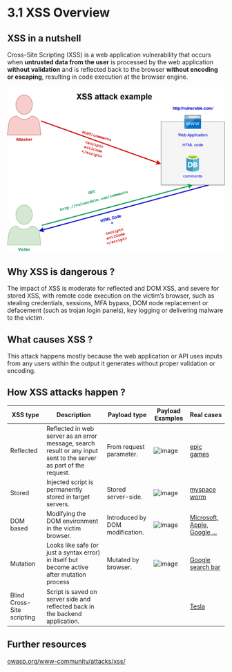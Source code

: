 # 3.1 XSS Overview 

## XSS in a nutshell

Cross-Site Scripting (XSS) is a web application vulnerability that occurs when **untrusted data from the user** is processed by the web application **without validation** and is reflected back to the browser **without encoding or escaping**, resulting in code execution at the browser engine.

![xss-wf](../../assets/xss-wf.png)

## Why XSS is dangerous ?

The impact of XSS is moderate for reflected and DOM XSS, and severe for stored XSS, with remote code execution on the victim’s browser, such as stealing credentials, sessions, MFA bypass, DOM node replacement or defacement (such as trojan login panels), key logging or delivering malware to the victim.

## What causes XSS ?

This attack happens mostly because the web application or API uses inputs from any users within the output it generates without proper validation or encoding.

## How XSS attacks happen ?


| XSS type                  | Description                                                                                                        |  Payload type                  |  Payload Examples | Real cases                                                                                      |
|---------------------------|--------------------------------------------------------------------------------------------------------------------|--------------------------------|-------------------|-------------------------------------------------------------------------------------------------|
| Reflected                 | Reflected in web server as an error message, search result or any input sent to the server as part of the request. | From request parameter.        |![image](https://user-images.githubusercontent.com/1529433/174054218-bef943dc-1f60-4621-ba5f-4d4b10504111.png)|[epic games](https://www.techspot.com/news/78304-epic-games-weaknesses-check-point-hack-fortnite-accounts.html)|
| Stored                    | Injected script is permanently stored in target servers.                                                           | Stored server-side.            | ![image](https://user-images.githubusercontent.com/1529433/174054511-5e9a54ef-5b8c-4b53-907a-644ecd3a147b.png)|[myspace worm](https://www.vice.com/en/article/wnjwb4/the-myspace-worm-that-changed-the-internet-forever )|
| DOM based                 | Modifying the DOM environment in the victim browser.                                                               | Introduced by DOM modification.|![image](https://user-images.githubusercontent.com/1529433/174054599-3d7619d8-571c-4ada-9a05-9a7d3f3b5898.png)|[Microsoft, Apple, Google,...](https://www.acunetix.com/blog/articles/chronicles-dom-based-xss/)                                                |
| Mutation                  | Looks like safe (or just a syntax error) in itself but become active after mutation process                        | Mutated by browser.            | ![image](https://user-images.githubusercontent.com/1529433/174054791-2beee000-a47f-431f-bcac-fba3a6018e43.png)|[Google search bar](https://www.acunetix.com/blog/web-security-zone/mutation-xss-in-google-search/)                                                                                                 |
| Blind Cross-Site scripting| Script is saved on server side and reflected back in the backend application.                                      |                                |                   |[Tesla](https://samcurry.net/cracking-my-windshield-and-earning-10000-on-the-tesla-bug-bounty-program/)|


## Further resources

[owasp.org/www-community/attacks/xss/](https://owasp.org/www-community/attacks/xss/)